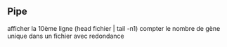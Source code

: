 ## Pipe

afficher la 10ème ligne (head fichier | tail -n1)
compter le nombre de gène unique dans un fichier avec redondance
